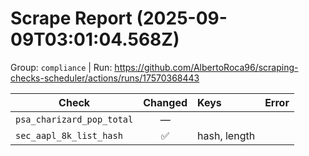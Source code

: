 # Scrape Report (2025-09-09T03:01:04.568Z)

Group: `compliance`  |  Run: https://github.com/AlbertoRoca96/scraping-checks-scheduler/actions/runs/17570368443

| Check | Changed | Keys | Error |
|---|:---:|:--|:--|
| `psa_charizard_pop_total` | — |  |  |
| `sec_aapl_8k_list_hash` | ✅ | hash, length |  |
